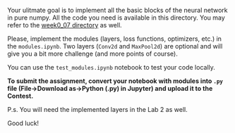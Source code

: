 Your ulitmate goal is to implement all the basic blocks of the neural network in pure numpy. All the code you need is available in this directory. You may refer to the [week0_07 directory](https://github.com/girafe-ai/ml-course/tree/23f_basic/week0_07_intro_to_DL) as well.

Please, implement the modules (layers, loss functions, optimizers, etc.) in the `modules.ipynb`. Two layers (`Conv2d` and `MaxPool2d`) are optional and will give you a bit more challenge (and more points of course).

You can use the `test_modules.ipynb` notebook to test your code locally.

__To submit the assignment, convert your notebook with modules into `.py` file (File->Download as->Python (.py) in Jupyter) and upload it to the Contest.__

P.s. You will need the implemented layers in the Lab 2 as well. 

Good luck!
